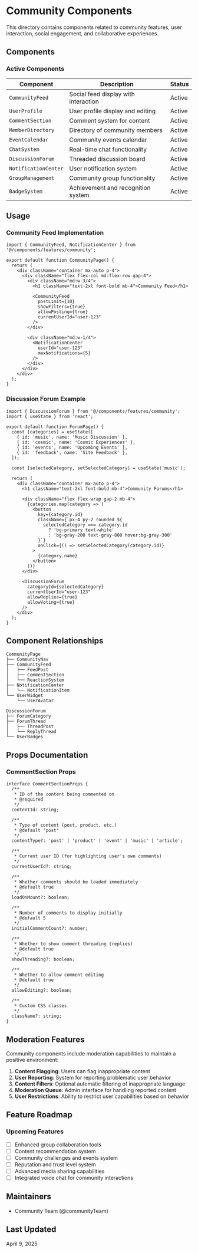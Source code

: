 # Community Components

This directory contains components related to community features, user interaction, social engagement, and collaborative experiences.

## Components

### Active Components

| Component | Description | Status |
|-----------|-------------|--------|
| `CommunityFeed` | Social feed display with interaction | Active |
| `UserProfile` | User profile display and editing | Active |
| `CommentSection` | Comment system for content | Active |
| `MemberDirectory` | Directory of community members | Active |
| `EventCalendar` | Community events calendar | Active |
| `ChatSystem` | Real-time chat functionality | Active |
| `DiscussionForum` | Threaded discussion board | Active |
| `NotificationCenter` | User notification system | Active |
| `GroupManagement` | Community group functionality | Active |
| `BadgeSystem` | Achievement and recognition system | Active |

## Usage

### Community Feed Implementation

```tsx
import { CommunityFeed, NotificationCenter } from '@/components/features/community';

export default function CommunityPage() {
  return (
    <div className="container mx-auto p-4">
      <div className="flex flex-col md:flex-row gap-4">
        <div className="md:w-3/4">
          <h1 className="text-2xl font-bold mb-4">Community Feed</h1>
          
          <CommunityFeed 
            postLimit={10}
            showFilters={true}
            allowPosting={true}
            currentUserId="user-123"
          />
        </div>
        
        <div className="md:w-1/4">
          <NotificationCenter 
            userId="user-123"
            maxNotifications={5}
          />
        </div>
      </div>
    </div>
  );
}
```

### Discussion Forum Example

```tsx
import { DiscussionForum } from '@/components/features/community';
import { useState } from 'react';

export default function ForumPage() {
  const [categories] = useState([
    { id: 'music', name: 'Music Discussion' },
    { id: 'cosmic', name: 'Cosmic Experiences' },
    { id: 'events', name: 'Upcoming Events' },
    { id: 'feedback', name: 'Site Feedback' },
  ]);
  
  const [selectedCategory, setSelectedCategory] = useState('music');
  
  return (
    <div className="container mx-auto p-4">
      <h1 className="text-2xl font-bold mb-4">Community Forums</h1>
      
      <div className="flex flex-wrap gap-2 mb-4">
        {categories.map(category => (
          <button
            key={category.id}
            className={`px-4 py-2 rounded ${
              selectedCategory === category.id 
                ? 'bg-primary text-white' 
                : 'bg-gray-200 text-gray-800 hover:bg-gray-300'
            }`}
            onClick={() => setSelectedCategory(category.id)}
          >
            {category.name}
          </button>
        ))}
      </div>
      
      <DiscussionForum 
        categoryId={selectedCategory}
        currentUserId="user-123"
        allowReplies={true}
        allowVoting={true}
      />
    </div>
  );
}
```

## Component Relationships

```
CommunityPage
├── CommunityNav
├── CommunityFeed
│   ├── FeedPost
│   ├── CommentSection
│   └── ReactionSystem
├── NotificationCenter
│   └── NotificationItem
└── UserWidget
    └── UserAvatar

DiscussionForum
├── ForumCategory
├── ForumThread
│   ├── ThreadPost
│   └── ReplyThread
└── UserBadges
```

## Props Documentation

### CommentSection Props

```tsx
interface CommentSectionProps {
  /**
   * ID of the content being commented on
   * @required
   */
  contentId: string;
  
  /**
   * Type of content (post, product, etc.)
   * @default "post"
   */
  contentType?: 'post' | 'product' | 'event' | 'music' | 'article';
  
  /**
   * Current user ID (for highlighting user's own comments)
   */
  currentUserId?: string;
  
  /**
   * Whether comments should be loaded immediately
   * @default true
   */
  loadOnMount?: boolean;
  
  /**
   * Number of comments to display initially
   * @default 5
   */
  initialCommentCount?: number;
  
  /**
   * Whether to show comment threading (replies)
   * @default true
   */
  showThreading?: boolean;
  
  /**
   * Whether to allow comment editing
   * @default true
   */
  allowEditing?: boolean;
  
  /**
   * Custom CSS classes
   */
  className?: string;
}
```

## Moderation Features

Community components include moderation capabilities to maintain a positive environment:

1. **Content Flagging**: Users can flag inappropriate content
2. **User Reporting**: System for reporting problematic user behavior
3. **Content Filters**: Optional automatic filtering of inappropriate language
4. **Moderation Queue**: Admin interface for handling reported content
5. **User Restrictions**: Ability to restrict user capabilities based on behavior

## Feature Roadmap

### Upcoming Features

- [ ] Enhanced group collaboration tools
- [ ] Content recommendation system
- [ ] Community challenges and events system
- [ ] Reputation and trust level system
- [ ] Advanced media sharing capabilities
- [ ] Integrated voice chat for community interactions

## Maintainers

- Community Team (@communityTeam)

## Last Updated

April 9, 2025
